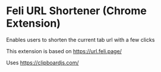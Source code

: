 # Feli URL Shortener (Chrome Extension)

Enables users to shorten the current tab url with a few clicks

This extension is based on https://url.feli.page/

Uses https://clipboardjs.com/